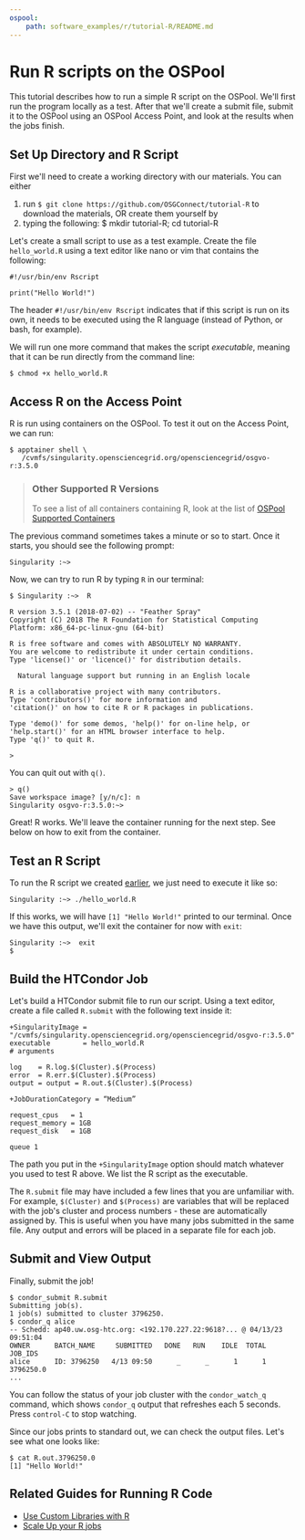 ```yaml
---
ospool:
    path: software_examples/r/tutorial-R/README.md
---
```


# Run R scripts on the OSPool

This tutorial describes how to run a simple R script on the OSPool. We'll first run the program locally as a test.  After that we'll create a submit file, submit it to the OSPool using an OSPool Access Point, and look at the results when the jobs finish.

## Set Up Directory and R Script

First we'll need to create a working directory with our materials. You can either 

1. run `$ git clone https://github.com/OSGConnect/tutorial-R` to download the materials, OR create them yourself by
1. typing the following:
		$ mkdir tutorial-R; cd tutorial-R

Let's create a small script to use as a test example. Create the file `hello_world.R` using a text editor like nano or vim that contains the following:

	#!/usr/bin/env Rscript
	
	print("Hello World!")

The header `#!/usr/bin/env Rscript` indicates that if this script is run on its 
own, it needs to be executed using the R language (instead of Python, or bash, for example). 

We will run one more command that makes the script *executable*, meaning that it 
can be run directly from the command line: 

	$ chmod +x hello_world.R

## Access R on the Access Point

R is run using containers on the OSPool. To test it out on the Access Point, we can run: 

	$ apptainer shell \
       /cvmfs/singularity.opensciencegrid.org/opensciencegrid/osgvo-r:3.5.0

> ### Other Supported R Versions
> 
> To see a list of all containers containing R, look at the 
> list of [OSPool Supported Containers]()

The previous command sometimes takes a minute or so to start. Once it starts, you 
should see the following prompt: 

	Singularity :~>  

Now, we can try to run R by typing `R` in our terminal: 

	$ Singularity :~>  R
	
	R version 3.5.1 (2018-07-02) -- "Feather Spray"
	Copyright (C) 2018 The R Foundation for Statistical Computing
	Platform: x86_64-pc-linux-gnu (64-bit)

	R is free software and comes with ABSOLUTELY NO WARRANTY.
	You are welcome to redistribute it under certain conditions.
	Type 'license()' or 'licence()' for distribution details.

	  Natural language support but running in an English locale

	R is a collaborative project with many contributors.
	Type 'contributors()' for more information and
	'citation()' on how to cite R or R packages in publications.

	Type 'demo()' for some demos, 'help()' for on-line help, or
	'help.start()' for an HTML browser interface to help.
	Type 'q()' to quit R.

	> 

You can quit out with `q()`. 

	> q()
	Save workspace image? [y/n/c]: n
	Singularity osgvo-r:3.5.0:~>

Great! R works. We'll leave the container running for the next step. See below 
on how to exit from the container. 

## Test an R Script

To run the R script we created [earlier](#set-up-directory-and-r-script), we just need to execute it like so: 

	Singularity :~> ./hello_world.R

If this works, we will have `[1] "Hello World!"` printed to our terminal. Once we have this output, we'll exit the container for now with `exit`: 

	Singularity :~>  exit
	$ 

## Build the HTCondor Job

Let's build a HTCondor submit file to run our script. Using a text editor, create a file called `R.submit` with the following text inside it:

	+SingularityImage = "/cvmfs/singularity.opensciencegrid.org/opensciencegrid/osgvo-r:3.5.0"
	executable		  = hello_world.R
	# arguments

	log    = R.log.$(Cluster).$(Process)
	error  = R.err.$(Cluster).$(Process)
	output = output = R.out.$(Cluster).$(Process)

	+JobDurationCategory = “Medium”

	request_cpus   = 1
	request_memory = 1GB
	request_disk   = 1GB

	queue 1

The path you put in the `+SingularityImage` option should match whatever you used 
to test R above. We list the R script as the executable. 

The `R.submit` file may have included a few lines that you are unfamiliar with.  For example, `$(Cluster)` and `$(Process)` are variables that will be replaced with the job's cluster and process numbers - these are automatically assigned by.  This is useful when you have many jobs submitted in the same file.  Any output and errors will be placed in a separate file for each job.

## Submit and View Output

Finally, submit the job!

	$ condor_submit R.submit
	Submitting job(s).
	1 job(s) submitted to cluster 3796250.
	$ condor_q alice
	-- Schedd: ap40.uw.osg-htc.org: <192.170.227.22:9618?... @ 04/13/23 09:51:04
	OWNER      BATCH_NAME     SUBMITTED   DONE   RUN    IDLE  TOTAL JOB_IDS
	alice	   ID: 3796250   4/13 09:50      _      _      1      1 3796250.0
	...

You can follow the status of your job cluster with the `condor_watch_q` command, which shows `condor_q` output that refreshes each 5 seconds.  Press `control-C` to stop watching.

Since our jobs prints to standard out, we can check the output files. Let's see what one looks like:

	$ cat R.out.3796250.0
	[1] "Hello World!"

## Related Guides for Running R Code

 - [Use Custom Libraries with R]()
 - [Scale Up your R jobs]()

